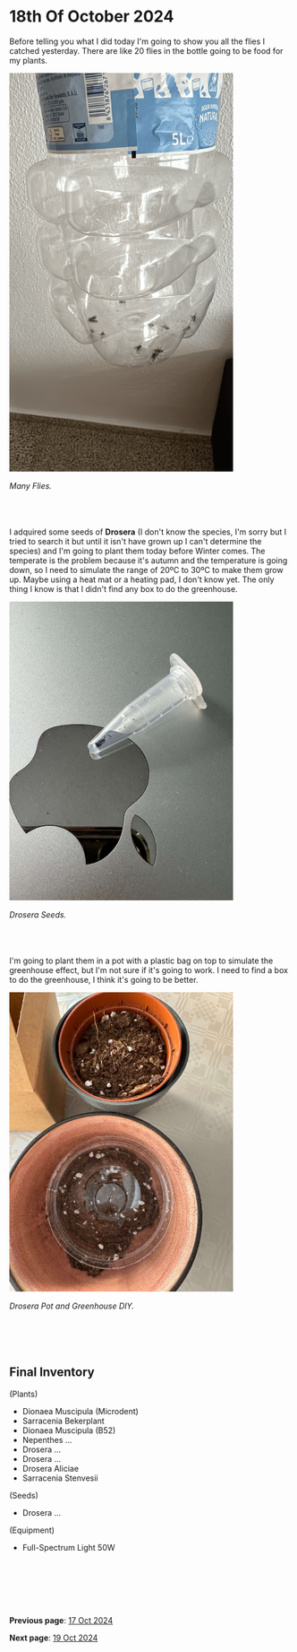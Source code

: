 # 18th Of October 2024


Before telling you what I did today I'm going to show you all the flies I catched yesterday. There are like 20 flies in the bottle going to be food for my plants.

<img src="../../docs/resource/img/20241018/18102024_1.png" alt="Many Flies" width="400">

*Many Flies.*
<br><br><br><br>

I adquired some seeds of **Drosera** (I don't know the species, I'm sorry but I tried to search it but until it isn't have grown up I can't determine the species) and I'm going to plant them today before Winter comes. The temperate is the problem because it's autumn and the temperature is going down, so I need to simulate the range of 20ºC to 30ºC to make them grow up. Maybe using a heat mat or a heating pad, I don't know yet. The only thing I know is that I didn't find any box to do the greenhouse.

<img src="../../docs/resource/img/20241018/18102024_2.jpeg" alt="Drosera Seeds" width="400">

*Drosera Seeds.*
<br><br><br><br>

I'm going to plant them in a pot with a plastic bag on top to simulate the greenhouse effect, but I'm not sure if it's going to work. I need to find a box to do the greenhouse, I think it's going to be better.

<img src="../../docs/resource/img/20241018/18102024_3.jpeg" alt="Drosera Pot and Greenhouse DIY" width="400">

*Drosera Pot and Greenhouse DIY.*
<br><br><br><br>
<br>

## Final Inventory

(Plants)
- Dionaea Muscipula (Microdent)
- Sarracenia Bekerplant
- Dionaea Muscipula (B52)
- Nepenthes ...
- Drosera ...
- Drosera ...
- Drosera Aliciae
- Sarracenia Stenvesii

(Seeds)
- Drosera ...

(Equipment)
- Full-Spectrum Light 50W

<br>
<br>
<br>
<br>
<br>

**Previous page**: <a href="./17_oct_2024">17 Oct 2024</a>

**Next page**: <a href="./19_oct_2024">19 Oct 2024</a>
<br>
<br>
<br>
<br>
<br>
<br>
